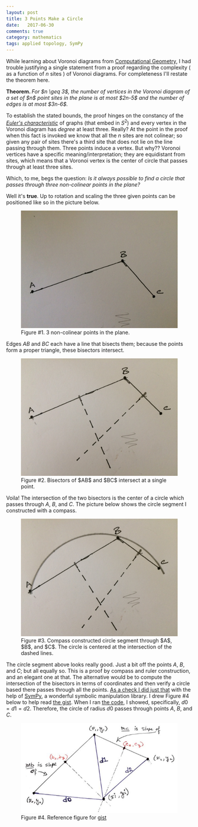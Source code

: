 ```yaml
---
layout: post
title: 3 Points Make a Circle
date:   2017-06-30
comments: true
category: mathematics
tags: applied topology, SymPy
---
```


While learning about Voronoi diagrams from [Computational Geometry][1], I had trouble justifying a single statement from a proof regarding the complexity ( as a function of $n$ sites ) of Voronoi diagrams. For completeness I'll restate the theorem here.

<p><strong>Theorem. </strong><em> For $n \geq 3$, the number of vertices in the Voronoi diagram of a set of $n$ point sites in the plane is at most $2n-5$ and the number of edges is at most $3n-6$.
</em></p>

To establish the stated bounds, the proof hinges on the constancy of the [*Euler's characteristic*][2] of graphs (that embed in $S^2$) and every vertex in the Voronoi diagram has *degree* at least three. Really? At the point in the proof when this fact is invoked we know that all the $n$ sites are not colinear; so given any pair of sites there's a third site that does not lie on the line passing through them. Three points induce a vertex. But why?? Voronoi vertices have a specific meaning/interpretation; they are equidistant from sites, which means that a Voronoi vertex is the center of circle that passes through at least three sites. <!--more-->

Which, to me, begs the question: *Is it always possible to find a circle that passes through three non-colinear points in the plane?*

Well it's **true**. Up to rotation and scaling the three given points can be positioned like so in the picture below.

<figure>
<div align="center">
	<img src = "/assets/3-points-make-a-cirle/triangle.jpeg">
</div>
<figcaption> Figure #1. 3 non-colinear points in the plane. </figcaption>  
</figure>

Edges $AB$ and $BC$ each have a line that bisects them; because the points form a proper triangle, these bisectors intersect.

<figure>
<div align="center">
	<img src = "/assets/3-points-make-a-cirle/bisectors.jpeg">
</div>
<figcaption> Figure #2. Bisectors of $AB$ and $BC$ intersect at a single point. </figcaption>  
</figure>


Voila! The intersection of the two bisectors is the center of a circle which passes through $A$, $B$, and $C$. The picture below shows the circle segment I constructed with a compass.

<figure>
<div align="center">
	<img src = "/assets/3-points-make-a-cirle/circle-sln.jpeg">
</div>
<figcaption> Figure #3. Compass constructed circle segment through $A$, $B$, and $C$. The circle is centered at the intersection of the dashed lines. </figcaption>  
</figure>

The circle segment above looks really good. Just a bit off the points $A$, $B$, and $C$; but all equally so. This is a proof by compass and ruler construction, and an elegant one at that. The alternative would be to compute the intersection of the bisectors in terms of coordinates and then verify a circle based there passes through all the points. [As a check I did just that][3] with the help of [SymPy][4], a wonderful symbolic manipulation library. I drew Figure #4 below to help read [the gist][3]. When I ran [the code][3], I showed, specifically, $d0 = d1 = d2$. Therefore, the circle of radius $d0$ passes through points $A$, $B$, and $C$.

<figure>
<div align="center">
	<img src = "/assets/3-points-make-a-cirle/triangle_pts_annotated_for_code.jpg">
</div>
<figcaption> Figure #4. Reference figure for <a href="https://gist.github.com/arvsrao/1d3895013fa2a87b45396676c8f508d0">gist</a> </figcaption>  
</figure>


[1]: https://www.amazon.de/Computational-Geometry-Applications-Mark-Berg/dp/3540779736
[2]: http://www.math.caltech.edu/%7E2014-15/2term/ma006b/09%20Planar2.pdf
[3]: https://gist.github.com/arvsrao/1d3895013fa2a87b45396676c8f508d0
[4]: http://docs.sympy.org/latest/index.html
